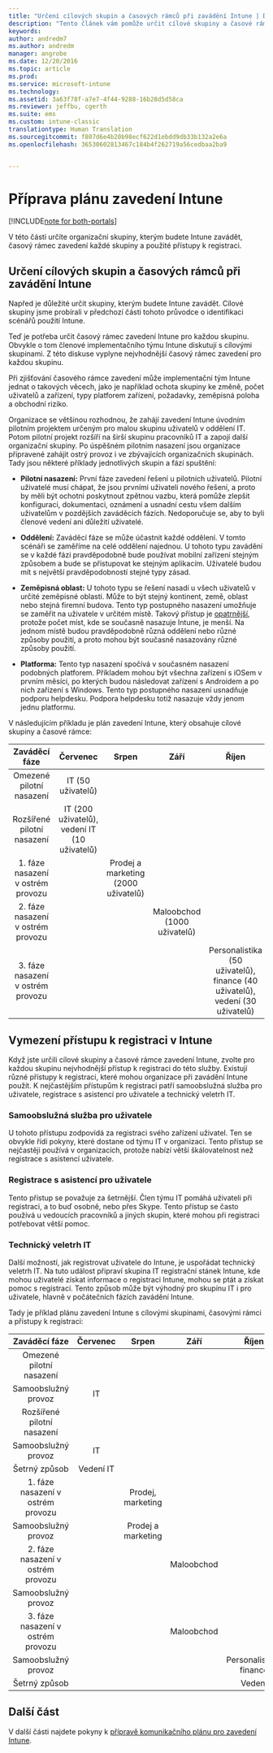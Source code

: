 ```yaml
---
title: "Určení cílových skupin a časových rámců při zavádění Intune | Dokumentace Microsoftu"
description: "Tento článek vám pomůže určit cílové skupiny a časové rámce při cloudové implementaci Microsoft Intune."
keywords: 
author: andredm7
ms.author: andredm
manager: angrobe
ms.date: 12/20/2016
ms.topic: article
ms.prod: 
ms.service: microsoft-intune
ms.technology: 
ms.assetid: 3a63f78f-a7e7-4f44-9288-16b28d5d58ca
ms.reviewer: jeffbu, cgerth
ms.suite: ems
ms.custom: intune-classic
translationtype: Human Translation
ms.sourcegitcommit: f807d6e4b20b98ecf622d1ebdd9db33b132a2e6a
ms.openlocfilehash: 36530602813467c184b4f262719a56cedbaa2ba9


---
```


# <a name="develop-an-intune-rollout-plan"></a>Příprava plánu zavedení Intune

[!INCLUDE[note for both-portals](../includes/note-for-both-portals.md)]

V této části určíte organizační skupiny, kterým budete Intune zavádět, časový rámec zavedení každé skupiny a použité přístupy k registraci.

## <a name="determine-intune-rollout-targeted-groups-and-timeframes"></a>Určení cílových skupin a časových rámců při zavádění Intune

Napřed je důležité určit skupiny, kterým budete Intune zavádět. Cílové skupiny jsme probírali v předchozí části tohoto průvodce o identifikaci scénářů použití Intune.

Teď je potřeba určit časový rámec zavedení Intune pro každou skupinu. Obvykle o tom členové implementačního týmu Intune diskutují s cílovými skupinami. Z této diskuse vyplyne nejvhodnější časový rámec zavedení pro každou skupinu.

Při zjišťování časového rámce zavedení může implementační tým Intune jednat o takových věcech, jako je například ochota skupiny ke změně, počet uživatelů a zařízení, typy platforem zařízení, požadavky, zeměpisná poloha a obchodní riziko.

Organizace se většinou rozhodnou, že zahájí zavedení Intune úvodním pilotním projektem určeným pro malou skupinu uživatelů v oddělení IT. Potom pilotní projekt rozšíří na širší skupinu pracovníků IT a zapojí další organizační skupiny. Po úspěšném pilotním nasazení jsou organizace připravené zahájit ostrý provoz i ve zbývajících organizačních skupinách. Tady jsou některé příklady jednotlivých skupin a fází spuštění:

-   **Pilotní nasazení:** První fáze zavedení řešení u pilotních uživatelů. Pilotní uživatelé musí chápat, že jsou prvními uživateli nového řešení, a proto by měli být ochotni poskytnout zpětnou vazbu, která pomůže zlepšit konfiguraci, dokumentaci, oznámení a usnadní cestu všem dalším uživatelům v pozdějších zaváděcích fázích. Nedoporučuje se, aby to byli členové vedení ani důležití uživatelé.

-   **Oddělení:** Zaváděcí fáze se může účastnit každé oddělení. V tomto scénáři se zaměříme na celé oddělení najednou. U tohoto typu zavádění se v každé fázi pravděpodobně bude používat mobilní zařízení stejným způsobem a bude se přistupovat ke stejným aplikacím. Uživatelé budou mít s největší pravděpodobností stejné typy zásad.

-   **Zeměpisná oblast:** U tohoto typu se řešení nasadí u všech uživatelů v určité zeměpisné oblasti. Může to být stejný kontinent, země, oblast nebo stejná firemní budova. Tento typ postupného nasazení umožňuje se zaměřit na uživatele v určitém místě. Takový přístup je [opatrnější](#user-assisted-enrollment), protože počet míst, kde se současně nasazuje Intune, je menší. Na jednom místě budou pravděpodobně různá oddělení nebo různé způsoby použití, a proto mohou být současně nasazovány různé způsoby použití.

-   **Platforma:** Tento typ nasazení spočívá v současném nasazení podobných platforem. Příkladem mohou být všechna zařízení s iOSem v prvním měsíci, po kterých budou následovat zařízení s Androidem a po nich zařízení s Windows. Tento typ postupného nasazení usnadňuje podporu helpdesku. Podpora helpdesku totiž nasazuje vždy jenom jednu platformu.

V následujícím příkladu je plán zavedení Intune, který obsahuje cílové skupiny a časové rámce:

| **Zaváděcí fáze** | **Červenec** | **Srpen** | **Září** | **Říjen** |
|:---:|:---:|:---:|:---:|:---:|
| Omezené pilotní nasazení | IT (50 uživatelů) |  |  |  |                                                         
| Rozšířené pilotní nasazení | IT (200 uživatelů), vedení IT (10 uživatelů) |  |  |  |                                                         
| 1. fáze nasazení v ostrém provozu |  | Prodej a marketing (2000 uživatelů) |  |  |
| 2. fáze nasazení v ostrém provozu |  |  | Maloobchod (1000 uživatelů) |  |
| 3. fáze nasazení v ostrém provozu |  |  |  | Personalistika (50 uživatelů), finance (40 uživatelů), vedení (30 uživatelů) |

## <a name="determine-the-intune-enrollment-approach"></a>Vymezení přístupu k registraci v Intune

Když jste určili cílové skupiny a časové rámce zavedení Intune, zvolte pro každou skupinu nejvhodnější přístup k registraci do této služby. Existují různé přístupy k registraci, které mohou organizace při zavádění Intune použít. K nejčastějším přístupům k registraci patří samoobslužná služba pro uživatele, registrace s asistencí pro uživatele a technický veletrh IT.

### <a name="user-self-service"></a>Samoobslužná služba pro uživatele

U tohoto přístupu zodpovídá za registraci svého zařízení uživatel. Ten se obvykle řídí pokyny, které dostane od týmu IT v organizaci. Tento přístup se nejčastěji používá v organizacích, protože nabízí větší škálovatelnost než registrace s asistencí uživatele.

### <a name="user-assisted-enrollment"></a>Registrace s asistencí pro uživatele

Tento přístup se považuje za šetrnější. Člen týmu IT pomáhá uživateli při registraci, a to buď osobně, nebo přes Skype. Tento přístup se často používá u vedoucích pracovníků a jiných skupin, které mohou při registraci potřebovat větší pomoc.

### <a name="it-tech-fair"></a>Technický veletrh IT

Další možností, jak registrovat uživatele do Intune, je uspořádat technický veletrh IT. Na tuto událost připraví skupina IT registrační stánek Intune, kde mohou uživatelé získat informace o registraci Intune, mohou se ptát a získat pomoc s registrací. Tento způsob může být výhodný pro skupinu IT i pro uživatele, hlavně v počátečních fázích zavádění Intune.

Tady je příklad plánu zavedení Intune s cílovými skupinami, časovými rámci a přístupy k registraci:

| **Zaváděcí fáze** | **Červenec** | **Srpen** | **Září** | **Říjen** |
|:---:|:---:|:---:|:---:|:---:|
| Omezené pilotní nasazení |  |  |  |  |                                                         
| Samoobslužný provoz | IT |  |  |  |
| Rozšířené pilotní nasazení |  |  |  |  |                                                         
| Samoobslužný provoz | IT |  |  |  |
| Šetrný způsob | Vedení IT |  |  |  |
| 1. fáze nasazení v ostrém provozu |  | Prodej, marketing |  |  |
| Samoobslužný provoz |  | Prodej a marketing |  |  |
| 2. fáze nasazení v ostrém provozu |  |  | Maloobchod |  |
| Samoobslužný provoz |  |  |  |  |
| 3. fáze nasazení v ostrém provozu |  |  | Maloobchod |  |
| Samoobslužný provoz |  |  |  | Personalistika, finance |
| Šetrný způsob |  |  |  | Vedení |

## <a name="next-section"></a>Další část

V další části najdete pokyny k [přípravě komunikačního plánu pro zavedení Intune](section-5-develop-a-rollout-communication-plan.md).



<!--HONumber=Dec16_HO5-->


